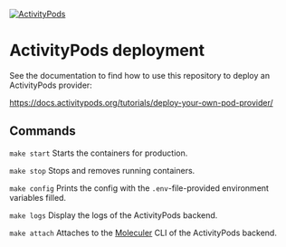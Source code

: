 [![ActivityPods](https://badgen.net/badge/Powered%20by/ActivityPods/28CDFB)](https://activitypods.org)

# ActivityPods deployment

See the documentation to find how to use this repository to deploy an ActivityPods provider:

https://docs.activitypods.org/tutorials/deploy-your-own-pod-provider/

## Commands

`make start` Starts the containers for production.

`make stop` Stops and removes running containers.

`make config` Prints the config with the `.env`-file-provided environment variables filled.

`make logs` Display the logs of the ActivityPods backend.

`make attach` Attaches to the [Moleculer](https://moleculer.services/) CLI of the ActivityPods backend.
